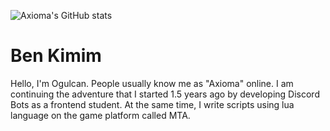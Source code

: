 ![Axioma's GitHub stats](https://github-readme-stats.vercel.app/api?username=Axioma04&show_icons=true&theme=radical)


Ben Kimim
===================

 Hello, I'm Ogulcan. People usually know me as "Axioma" online. I am continuing the adventure that I started 1.5 years ago by developing Discord Bots as a frontend student.
At the same time, I write scripts using lua language on the game platform called MTA.

